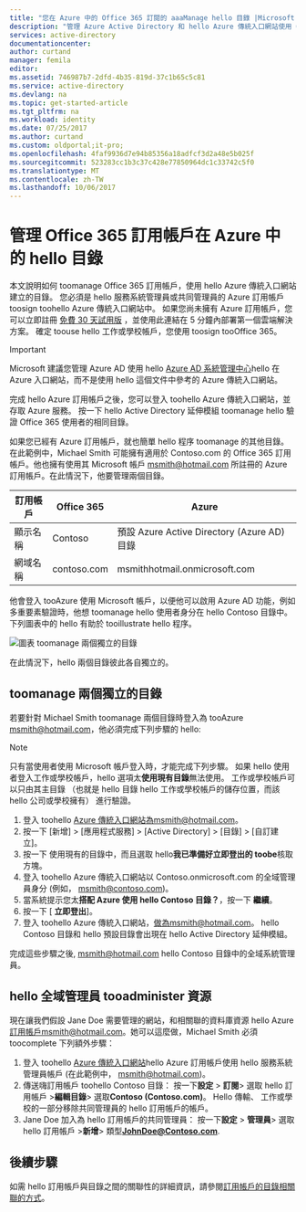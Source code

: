 ```yaml
---
title: "您在 Azure 中的 Office 365 訂閱的 aaaManage hello 目錄 |Microsoft 文件"
description: "管理 Azure Active Directory 和 hello Azure 傳統入口網站使用 Office 365 訂用帳戶目錄"
services: active-directory
documentationcenter: 
author: curtand
manager: femila
editor: 
ms.assetid: 746987b7-2dfd-4b35-819d-37c1b65c5c81
ms.service: active-directory
ms.devlang: na
ms.topic: get-started-article
ms.tgt_pltfrm: na
ms.workload: identity
ms.date: 07/25/2017
ms.author: curtand
ms.custom: oldportal;it-pro;
ms.openlocfilehash: 4faf9936d7e94b85356a18adfcf3d2a48e5b025f
ms.sourcegitcommit: 523283cc1b3c37c428e77850964dc1c33742c5f0
ms.translationtype: MT
ms.contentlocale: zh-TW
ms.lasthandoff: 10/06/2017
---
```

# <a name="manage-hello-directory-for-your-office-365-subscription-in-azure"></a>管理 Office 365 訂用帳戶在 Azure 中的 hello 目錄
本文說明如何 toomanage Office 365 訂用帳戶，使用 hello Azure 傳統入口網站建立的目錄。 您必須是 hello 服務系統管理員或共同管理員的 Azure 訂用帳戶 toosign toohello Azure 傳統入口網站中。 如果您尚未擁有 Azure 訂用帳戶，您可以立即註冊 [免費 30 天試用版](https://azure.microsoft.com/trial/get-started-active-directory/) ，並使用此連結在 5 分鐘內部署第一個雲端解決方案。 確定 toouse hello 工作或學校帳戶，您使用 toosign tooOffice 365。

> [!IMPORTANT]
> Microsoft 建議您管理 Azure AD 使用 hello [Azure AD 系統管理中心](https://aad.portal.azure.com)hello 在 Azure 入口網站，而不是使用 hello 這個文件中參考的 Azure 傳統入口網站。

完成 hello Azure 訂用帳戶之後，您可以登入 toohello Azure 傳統入口網站，並存取 Azure 服務。 按一下 hello Active Directory 延伸模組 toomanage hello 驗證 Office 365 使用者的相同目錄。

如果您已經有 Azure 訂用帳戶，就也簡單 hello 程序 toomanage 的其他目錄。 在此範例中，Michael Smith 可能擁有適用於 Contoso.com 的 Office 365 訂用帳戶。他也擁有使用其 Microsoft 帳戶 msmith@hotmail.com 所註冊的 Azure 訂用帳戶。在此情況下，他要管理兩個目錄。

| 訂用帳戶 | Office 365 | Azure |
| --- | --- | --- |
|   顯示名稱 |Contoso |預設 Azure Active Directory (Azure AD) 目錄 |
|   網域名稱 |contoso.com |msmithhotmail.onmicrosoft.com |

他會登入 tooAzure 使用 Microsoft 帳戶，以便他可以啟用 Azure AD 功能，例如多重要素驗證時，他想 toomanage hello 使用者身分在 hello Contoso 目錄中。 下列圖表中的 hello 有助於 tooillustrate hello 程序。

![圖表 toomanage 兩個獨立的目錄](./media/active-directory-manage-o365-subscription/AAD_O365_03.png)

在此情況下，hello 兩個目錄彼此各自獨立的。

## <a name="toomanage-two-independent-directories"></a>toomanage 兩個獨立的目錄
若要針對 Michael Smith toomanage 兩個目錄時登入為 tooAzure msmith@hotmail.com，他必須完成下列步驟的 hello:

> [!NOTE]
> 只有當使用者使用 Microsoft 帳戶登入時，才能完成下列步驟。 如果 hello 使用者登入工作或學校帳戶，hello 選項太**使用現有目錄**無法使用。 工作或學校帳戶可以只由其主目錄 （也就是 hello 目錄 hello 工作或學校帳戶的儲存位置，而該 hello 公司或學校擁有） 進行驗證。
>
>

1. 登入 toohello [Azure 傳統入口網站](https://manage.windowsazure.com)為msmith@hotmail.com。
2. 按一下 [新增]  >  [應用程式服務]  >  [Active Directory]  >  [目錄]  >  [自訂建立]。
3. 按一下 使用現有的目錄中，而且選取 hello**我已準備好立即登出的 toobe**核取方塊。
4. 登入 toohello Azure 傳統入口網站以 Contoso.onmicrosoft.com 的全域管理員身分 (例如， msmith@contoso.com)。
5. 當系統提示您太**搭配 Azure 使用 hello Contoso 目錄？**，按一下 **繼續**。
6. 按一下 [ **立即登出**]。
7. 登入 toohello Azure 傳統入口網站，做為msmith@hotmail.com。 hello Contoso 目錄和 hello 預設目錄會出現在 hello Active Directory 延伸模組。

完成這些步驟之後, msmith@hotmail.com hello Contoso 目錄中的全域系統管理員。

## <a name="tooadminister-resources-as-hello-global-admin"></a>hello 全域管理員 tooadminister 資源
現在讓我們假設 Jane Doe 需要管理的網站，和相關聯的資料庫資源 hello Azure 訂用帳戶msmith@hotmail.com。她可以這麼做，Michael Smith 必須 toocomplete 下列額外步驟：

1. 登入 toohello [Azure 傳統入口網站](https://manage.windowsazure.com)hello Azure 訂用帳戶使用 hello 服務系統管理員帳戶 (在此範例中， msmith@hotmail.com)。
2. 傳送嗨訂用帳戶 toohello Contoso 目錄： 按一下**設定** > **訂閱**> 選取 hello 訂用帳戶 >**編輯目錄**> 選取**Contoso (Contoso.com)**。 Hello 傳輸、 工作或學校的一部分移除共同管理員的 hello 訂用帳戶的帳戶。
3. Jane Doe 加入為 hello 訂用帳戶的共同管理員： 按一下**設定** > **管理員**> 選取 hello 訂用帳戶 >**新增**> 類型**JohnDoe@Contoso.com**.

## <a name="next-steps"></a>後續步驟
如需 hello 訂用帳戶與目錄之間的關聯性的詳細資訊，請參閱[訂用帳戶的目錄相關聯的方式](active-directory-how-subscriptions-associated-directory.md)。
